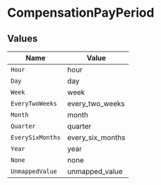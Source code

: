 # CompensationPayPeriod


## Values

| Name             | Value            |
| ---------------- | ---------------- |
| `Hour`           | hour             |
| `Day`            | day              |
| `Week`           | week             |
| `EveryTwoWeeks`  | every_two_weeks  |
| `Month`          | month            |
| `Quarter`        | quarter          |
| `EverySixMonths` | every_six_months |
| `Year`           | year             |
| `None`           | none             |
| `UnmappedValue`  | unmapped_value   |